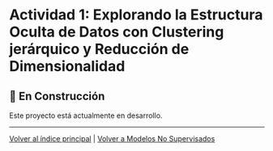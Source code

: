 # Actividad 1: Explorando la Estructura Oculta de Datos con Clustering jerárquico y Reducción de Dimensionalidad

## 🚧 En Construcción

Este proyecto está actualmente en desarrollo.

---

[Volver al índice principal](../../README.md) | [Volver a Modelos No Supervisados](../README.md)
